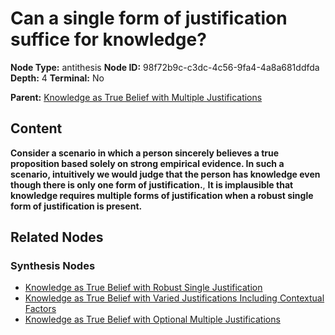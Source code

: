 # Can a single form of justification suffice for knowledge?

**Node Type:** antithesis
**Node ID:** 98f72b9c-c3dc-4c56-9fa4-4a8a681ddfda
**Depth:** 4
**Terminal:** No

**Parent:** [Knowledge as True Belief with Multiple Justifications](knowledge-as-true-belief-with-multiple-justifications-synthesis-341b9a16-ead9-426d-8140-7c3ac6d76587.md)

## Content

**Consider a scenario in which a person sincerely believes a true proposition based solely on strong empirical evidence. In such a scenario, intuitively we would judge that the person has knowledge even though there is only one form of justification.**, **It is implausible that knowledge requires multiple forms of justification when a robust single form of justification is present.**

## Related Nodes

### Synthesis Nodes

- [Knowledge as True Belief with Robust Single Justification](knowledge-as-true-belief-with-robust-single-justification-synthesis-bccf8dd5-ec58-41da-a200-b800bb7adbe7.md)
- [Knowledge as True Belief with Varied Justifications Including Contextual Factors](knowledge-as-true-belief-with-varied-justifications-including-contextual-factors-synthesis-a453ed7c-069e-4d6f-a13e-dac76538bcbc.md)
- [Knowledge as True Belief with Optional Multiple Justifications](knowledge-as-true-belief-with-optional-multiple-justifications-synthesis-951ecda9-4522-4bc3-b150-c5aa11afc0ea.md)

